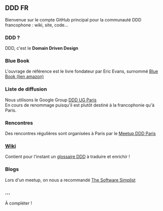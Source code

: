## DDD FR
Bienvenue sur le compte GitHub principal pour la communauté DDD francophone : wiki, site, code...

### DDD ?
DDD, c'est le **Domain Driven Design**

### Blue Book
L'ouvrage de référence est le livre fondateur par Eric Evans, surnommé [Blue Book (lien amazon)](http://www.amazon.com/Domain-Driven-Design-Tackling-Complexity-Software/dp/0321125215)

### Liste de diffusion
Nous utilisons le Google Group [DDD UG Paris](https://groups.google.com/forum/#!forum/dddugparis)  
En cours de renommage puisqu'il est plutôt destiné à la francophonie qu'à Paris.

### Rencontres
Des rencontres régulières sont organisées à Paris par le [Meetup DDD Paris](http://www.meetup.com/DDD-Paris/)

### [Wiki](https://github.com/dddfr/main/wiki/)
Contient pour l'instant un [glossaire DDD](https://github.com/dddfr/main/wiki/Glossaire-DDD) à traduire et enrichir !

### Blogs
Lors d'un meetup, on nous a recommandé
[The Software Simplist](http://www.udidahan.com/)

### ...
À compléter !

